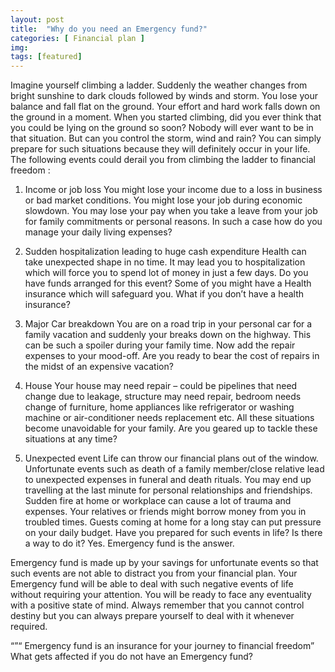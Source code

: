 ```yaml
---
layout: post
title:  "Why do you need an Emergency fund?"
categories: [ Financial plan ]
img: 
tags: [featured]
---
```


Imagine yourself climbing a ladder. Suddenly the weather changes from bright sunshine to dark clouds followed by winds and storm. You lose your balance and fall flat on the ground. Your effort and hard work falls down on the ground in a moment. When you started climbing, did you ever think that you could be lying on the ground so soon? Nobody will ever want to be in that situation. But can you control the storm, wind and rain? You can simply prepare for such situations because they will definitely occur in your life.
The following events could derail you from climbing the ladder to financial freedom :
1.	Income or job loss
You might lose your income due to a loss in business or bad market conditions. You might lose your job during economic slowdown. You may lose your pay when you take a leave from your job for family commitments or personal reasons. In such a case how do you manage your daily living expenses?

2.	Sudden hospitalization leading to huge cash expenditure
Health can take unexpected shape in no time. It may lead you to hospitalization which will force you to spend lot of money in just a few days. Do you have funds arranged for this event? Some of you might have a Health insurance which will safeguard you. What if you don’t have a health insurance?

3.	Major Car breakdown
You are on a road trip in your personal car for a family vacation and suddenly your breaks down on the highway. This can be such a spoiler during your family time. Now add the repair expenses to your mood-off. Are you ready to bear the cost of repairs in the midst of an expensive vacation?  

4.	House
Your house may need repair – could be pipelines that need change due to leakage, structure may need repair, bedroom needs change of furniture, home appliances like refrigerator or washing machine or air-conditioner needs replacement etc. All these situations become unavoidable for your family. Are you geared up to tackle these situations at any time?

5.	Unexpected event
Life can throw our financial plans out of the window. Unfortunate events such as death of a family member/close relative lead to unexpected expenses in funeral and death rituals. You may end up travelling at the last minute for personal relationships and friendships. Sudden fire at home or workplace can cause a lot of trauma and expenses. Your relatives or friends might borrow money from you in troubled times. Guests coming at home for a long stay can put pressure on your daily budget.
Have you prepared for such events in life? Is there a way to do it?
Yes. Emergency fund is the answer.



Emergency fund is made up by your savings for unfortunate events so that such events are not able to distract you from your financial plan. Your Emergency fund will be able to deal with such negative events of life without requiring your attention. You will be ready to face any eventuality with a positive state of mind. Always remember that you cannot control destiny but you can always prepare yourself to deal with it whenever required.

“”“ Emergency fund is an insurance for your journey to financial freedom”
What gets affected if you do not have an Emergency fund?

